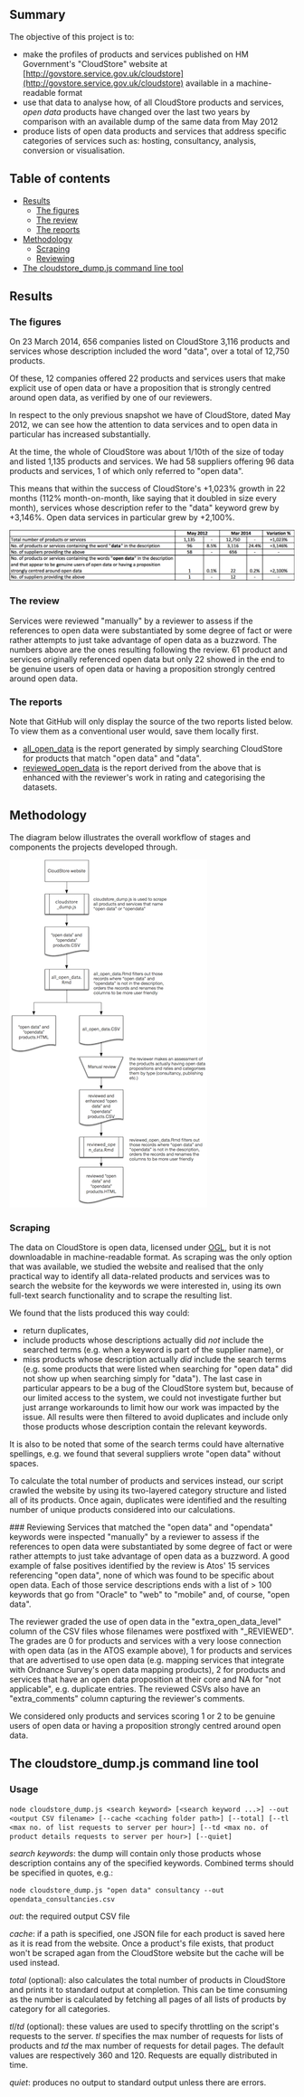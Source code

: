 ## Summary

The objective of this project is to:
- make the profiles of products and services published on HM Government's "CloudStore" website at [http://govstore.service.gov.uk/cloudstore](http://govstore.service.gov.uk/cloudstore) available in a machine-readable format
- use that data to analyse how, of all CloudStore products and services, *open data* products have changed over the last two years by comparison with an available dump of the same data from May 2012
- produce lists of open data products and services that address specific categories of services such as: hosting, consultancy, analysis, conversion or visualisation. 

## Table of contents
- [Results](#results)
  - [The figures](#the-figures)
  - [The review](#the-review)
  - [The reports](#the-reports)
- [Methodology](#methodology)
  - [Scraping](#scraping)
  - [Reviewing](#reviewing)
- [The cloudstore_dump.js command line tool](#cloudstore_dumpjs-command-line-tool)

## Results

### The figures
On 23 March 2014, 656 companies listed on CloudStore 3,116 products and services whose description included the word "data", over a total of 12,750 products.

Of these, 12 companies offered 22 products and services users that make explicit use of open data or have a proposition that is strongly centred around open data, as verified by one of our reviewers.

In respect to the only previous snapshot we have of CloudStore, dated May 2012, we can see how the attention to data services and to open data in particular has increased substantially. 

At the time, the whole of CloudStore was about 1/10th of the size of today and listed 1,135 products and services. We had 58 suppliers offering 96 data products and services, 1 of which only referred to "open data".

This means that within the success of CloudStore's +1,023% growth in 22 months (112% month-on-month, like saying that it doubled in size every month), services whose description refer to the "data" keyword grew by +3,146%. Open data services in particular grew by +2,100%.

![Summary table](images/table_1.png)

### The review
Services were reviewed "manually" by a reviewer to assess if the references to open data were substantiated by some degree of fact or were rather attempts to just take advantage of open data as a buzzword. The numbers above are the ones resulting following the review. 61 product and services originally referenced open data but only 22 showed in the end to be genuine users of open data or having a proposition strongly centred around open data.

### The reports
Note that GitHub will only display the source of the two reports listed below. To view them as a conventional user would, save them locally first.
- [all_open_data](reports/all_open_data.html) is the report generated by simply searching CloudStore for products that match "open data" and "data".
- [reviewed_open_data](reports/reviewed_open_data.html) is the report derived from the above that is enhanced with the reviewer's work in rating and categorising the datasets. 

## Methodology

The diagram below illustrates the overall workflow of stages and components the projects developed through.

![Workflow](images/workflow.png)

### Scraping 
The data on CloudStore is open data, licensed under [OGL](http://www.nationalarchives.gov.uk/doc/open-government-licence/version/2/), but it is not downloadable in machine-readable format. As scraping was the only option that was available, we studied the website and realised that the only practical way to identify all data-related products and services was to search the website for the keywords we were interested in, using its own full-text search functionality and to scrape the resulting list. 

We found that the lists produced this way could:
- return duplicates, 
- include products whose descriptions actually did *not* include the searched terms (e.g. when a keyword is part of the supplier name), or
- miss products whose description actually *did* include the search terms (e.g. some products that were listed when searching for "open data" did not show up when searching simply for "data"). 
The last case in particular appears to be a bug of the CloudStore system but, because of our limited access to the system, we could not investigate further but just arrange workarounds to limit how our work was impacted by the issue.
All results were then filtered to avoid duplicates and include only those products whose description contain the relevant keywords.

It is also to be noted that some of the search terms could have alternative spellings, e.g. we found that several suppliers wrote "open data" without spaces.

To calculate the total number of products and services instead, our script crawled the website by using its two-layered category structure and listed all of its products. Once again, duplicates were identified and the resulting number of unique products considered into our calculations. 

### Reviewing
Services that matched the "open data" and "opendata" keywords were inspected "manually" by a reviewer to assess if the references to open data were substantiated by some degree of fact or were rather attempts to just take advantage of open data as a buzzword. A good example of false positives identified by the review is Atos' 15 services referencing "open data", none of which was found to be specific about open data. Each of those service descriptions ends with a list of > 100 keywords that go from "Oracle" to "web" to "mobile" and, of course,  "open data".

The reviewer graded the use of open data in the "extra_open_data_level" column of the CSV files whose filenames were postfixed with "_REVIEWED". The grades are 0 for products and services with a very loose connection with open data (as in the ATOS example above), 1 for products and services that are advertised to use open data (e.g. mapping services that integrate with Ordnance Survey's open data mapping products), 2 for products and services that have an open data proposition at their core and NA for "not applicable", e.g. duplicate entries. The reviewed CSVs also have an "extra_comments" column capturing the reviewer's comments.

We considered only products and services scoring 1 or 2 to be genuine users of open data or having a proposition strongly centred around open data.

## The cloudstore_dump.js command line tool

### Usage

    node cloudstore_dump.js <search keyword> [<search keyword ...>] --out <output CSV filename> [--cache <caching folder path>] [--total] [--tl <max no. of list requests to server per hour>] [--td <max no. of product details requests to server per hour>] [--quiet]

*search keywords*: the dump will contain only those products whose description contains any of the specified keywords. Combined terms should be specified in quotes, e.g.:

    node cloudstore_dump.js "open data" consultancy --out opendata_consultancies.csv

*out*: the required output CSV file

*cache*: if a path is specified, one JSON file for each product is saved here as it is read from the website. Once a product's file exists, that product won't be scraped agan from the CloudStore website but the cache will be used instead.

*total* (optional): also calculates the total number of products in CloudStore and prints it to standard output at completion. This can be time consuming as the number is calculated by fetching all pages of all lists of products by category for all categories. 

*tl*/*td* (optional): these values are used to specify throttling on the script's requests to the server. *tl* specifies the max number of requests for lists of products and *td* the max number of requests for detail pages. The default values are respectively 360 and 120. Requests are equally distributed in time.   

*quiet*: produces no output to standard output unless there are errors.
